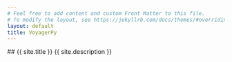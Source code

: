 ```yaml
---
# Feel free to add content and custom Front Matter to this file.
# To modify the layout, see https://jekyllrb.com/docs/themes/#overriding-theme-defaults
layout: default
title: VoyagerPy
---
```


<div class="row">
<div class="col-md-8">
## {{ site.title }}
{{ site.description }}
</div>
</div>